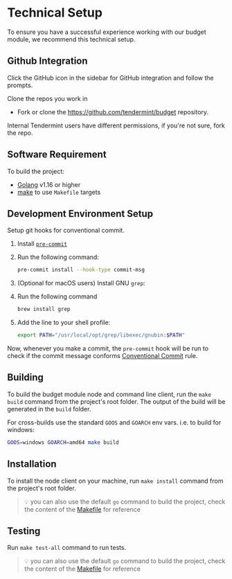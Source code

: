 # Technical Setup

To ensure you have a successful experience working with our budget module, we recommend this technical setup.

## Github Integration

Click the GitHub icon in the sidebar for GitHub integration and follow the prompts.

Clone the repos you work in

- Fork or clone the https://github.com/tendermint/budget repository.

Internal Tendermint users have different permissions, if you're not sure, fork the repo.

## Software Requirement

To build the project:

- [Golang](https://golang.org/dl/) v1.16 or higher
- [make](https://www.gnu.org/software/make/) to use `Makefile` targets

## Development Environment Setup

Setup git hooks for conventional commit. 

1. Install [`pre-commit`](https://pre-commit.com/)

2. Run the following command:
    ```bash
    pre-commit install --hook-type commit-msg
    ```

3. (Optional for macOS users) Install GNU `grep`:

4. Run the following command
    ```bash
    brew install grep
    ```

5. Add the line to your shell profile:
    ```bash
    export PATH="/usr/local/opt/grep/libexec/gnubin:$PATH"
    ```

Now, whenever you make a commit, the `pre-commit` hook will be run to check if the commit message conforms [Conventional Commit](https://www.conventionalcommits.org/) rule.

## Building

To build the budget module node and command line client, run the `make build` command from the project's root folder. The output of the build will be generated in the `build` folder.

For cross-builds use the standard `GOOS` and `GOARCH` env vars. i.e. to build for windows:

```bash
GOOS=windows GOARCH=amd64 make build
```

## Installation

To install the node client on your machine, run `make install` command from the project's root folder. 

> 💡 you can also use the default `go` command to build the project, check the content of the [Makefile](https://github.com/tendermint/budget/blob/main/Makefile#L87) for reference

## Testing

Run `make test-all` command to run tests.

> 💡 you can also use the default `go` command to build the project, check the content of the [Makefile](https://github.com/tendermint/budget/blob/main/Makefile#L139) for reference
